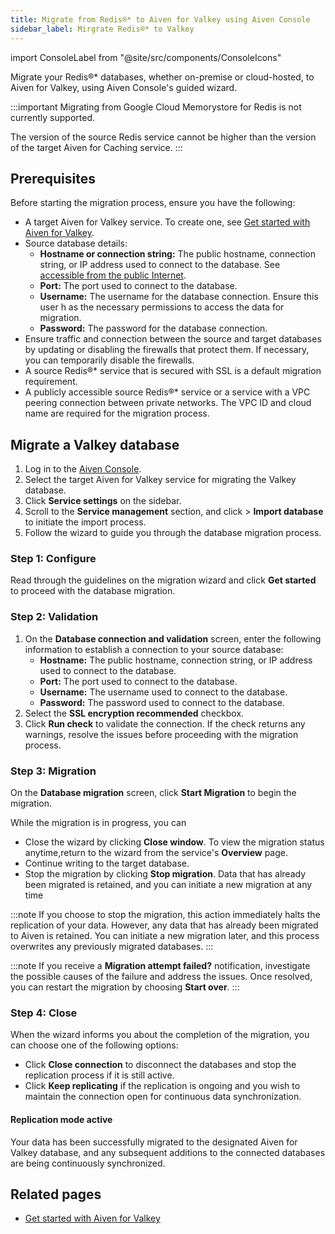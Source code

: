 ```yaml
---
title: Migrate from Redis®* to Aiven for Valkey using Aiven Console
sidebar_label: Mirgrate Redis®* to Valkey
---
```


import ConsoleLabel from "@site/src/components/ConsoleIcons"

Migrate your Redis®* databases, whether on-premise or cloud-hosted, to Aiven for Valkey, using Aiven Console's guided wizard.

:::important
Migrating from Google Cloud Memorystore for Redis is not currently
supported.

The version of the source Redis service cannot be higher than the version
of the target Aiven for Caching service.
:::

## Prerequisites

Before starting the migration process, ensure you have the following:

- A target Aiven for Valkey service. To create one, see
  [Get started with Aiven for Valkey](/docs/products/caching/get-started).
- Source database details:
  -   **Hostname or connection string:** The public hostname, connection string,
      or IP address used to connect to the database. See
      [accessible from the public Internet](/docs/platform/howto/public-access-in-vpc).
  -   **Port:** The port used to connect to the database.
  -   **Username:** The username for the database connection. Ensure this user h
      as the necessary permissions to access the data for migration.
  -   **Password:** The password for the database connection.
- Ensure traffic and connection between the source and target databases by
  updating or disabling the firewalls that protect them. If necessary,
  you can temporarily disable the firewalls.
- A source Redis®* service that is secured with SSL is a default migration requirement.
- A publicly accessible source Redis®* service or a service with a VPC peering connection
  between private networks. The VPC ID and cloud name are required for the
  migration process.

## Migrate a Valkey database

1. Log in to the [Aiven Console](https://console.aiven.io/).
1. Select the target Aiven for Valkey service for migrating the Valkey database.
1. Click **Service settings** on the sidebar.
1. Scroll to the **Service management** section, and
   click <ConsoleLabel name="actions"/> > **Import database** to
   initiate the import process.
1. Follow the wizard to guide you through the database migration process.

### Step 1: Configure

Read through the guidelines on the migration wizard and click **Get started** to
proceed with the database migration.

### Step 2: Validation

1. On the **Database connection and validation** screen, enter the following
   information to establish a connection to your source database:
    - **Hostname:** The public hostname, connection string, or IP address used to
      connect to the database.
    - **Port:** The port used to connect to the database.
    - **Username:** The username used to connect to the database.
    - **Password:** The password used to connect to the database.
1. Select the **SSL encryption recommended** checkbox.
1. Click **Run check** to validate the connection. If the check returns any
   warnings, resolve the issues before proceeding with the migration process.

### Step 3: Migration

On the **Database migration** screen, click **Start Migration** to
begin the migration.

While the migration is in progress, you can

-   Close the wizard by clicking **Close window**. To view the
    migration status anytime,return to the wizard from the
    service's **Overview** page.
-   Continue writing to the target database.
-   Stop the migration by clicking **Stop migration**. Data that has already been
    migrated is retained, and you can initiate a new migration at any time

:::note
If you choose to stop the migration, this action immediately halts
the replication of your data. However, any data that has already been
migrated to Aiven is retained. You can initiate a new migration
later, and this process overwrites any previously migrated
databases.
:::

:::note
If you receive a **Migration attempt failed?** notification, investigate the possible
causes of the failure and address the issues. Once resolved, you can restart the
migration by choosing **Start over**.
:::

### Step 4: Close

When the wizard informs you about the completion of the migration,
you can choose one of the following options:

- Click **Close connection** to disconnect the databases and stop the replication
  process if it is still active.
- Click **Keep replicating** if the replication is ongoing and you wish to maintain the
  connection open for continuous data synchronization.

#### Replication mode active

Your data has been successfully migrated to the designated Aiven for Valkey database,
and any subsequent additions to the connected databases are being continuously synchronized.

## Related pages

- [Get started with Aiven for Valkey](/docs/products/valkey/get-started)
